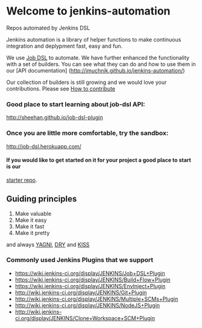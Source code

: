  Welcome to jenkins-automation
==================

Repos automated by Jenkins DSL 

Jenkins automation is a library of helper functions to make continuous integration and deplypment fast,  easy and fun. 

We use [Job DSL](https://github.com/jenkinsci/job-dsl-plugin/wiki) to automate.
We have further enhanced the functionality with a set of builders. You can see what they can do and how to use them in our 
[API documentation] (http://imuchnik.github.io/jenkins-automation/)

Our collection of builders is still growing and we would love your contributions. Please see [How to contribute](CONTRIBUTING.md)

### Good place to start learning about job-dsl API:
  http://sheehan.github.io/job-dsl-plugin
  
### Once you are little more comfortable, try the sandbox:
  
  http://job-dsl.herokuapp.com/
  
#### If you would like to get started on it for your project a good place to start is our
[starter repo](https://github.com/cfpb/jenkins-as-code-starter-project). 

## Guiding principles

1. Make valuable
2. Make it easy
3. Make it fast 
4. Make it pretty

and always [YAGNI](https://en.wikipedia.org/wiki/You_aren%27t_gonna_need_it), 
            [DRY](https://en.wikipedia.org/wiki/Don%27t_repeat_yourself)
          and [KISS](https://en.wikipedia.org/wiki/KISS_principle)


### Commonly used Jenkins Plugins that we support

- https://wiki.jenkins-ci.org/display/JENKINS/Job+DSL+Plugin
- https://wiki.jenkins-ci.org/display/JENKINS/Build+Flow+Plugin
- https://wiki.jenkins-ci.org/display/JENKINS/EnvInject+Plugin
- http://wiki.jenkins-ci.org/display/JENKINS/Git+Plugin
- http://wiki.jenkins-ci.org/display/JENKINS/Multiple+SCMs+Plugin
- http://wiki.jenkins-ci.org/display/JENKINS/NodeJS+Plugin
- http://wiki.jenkins-ci.org/display/JENKINS/Clone+Workspace+SCM+Plugin


